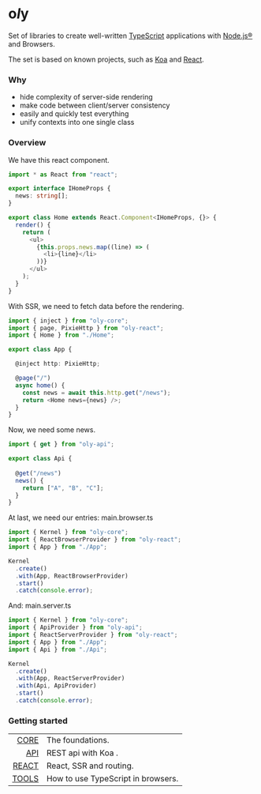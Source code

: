 # o*l*y

Set of libraries to create well-written [TypeScript](https://github.com/Microsoft/TypeScript) applications with [Node.js®](https://nodejs.org/en/) and Browsers.

The set is based on known projects, such as [Koa](https://github.com/koajs/koa) and [React](https://github.com/facebook/react).

### Why

- hide complexity of server-side rendering
- make code between client/server consistency
- easily and quickly test everything
- unify contexts into one single class

### Overview

We have this react component.
```ts
import * as React from "react";

export interface IHomeProps {
  news: string[];
}

export class Home extends React.Component<IHomeProps, {}> {
  render() {
    return (
      <ul>
        {this.props.news.map((line) => (
          <li>{line}</li>
        ))}
      </ul>
    );
  }
}
```

With SSR, we need to fetch data before the rendering.
```ts
import { inject } from "oly-core";
import { page, PixieHttp } from "oly-react";
import { Home } from "./Home";

export class App {

  @inject http: PixieHttp;

  @page("/")
  async home() {
    const news = await this.http.get("/news");
    return <Home news={news} />;
  }
}
```

Now, we need some news.
```ts
import { get } from "oly-api";

export class Api {
  
  @get("/news") 
  news() {
    return ["A", "B", "C"];
  }
}
```

At last, we need our entries: main.browser.ts
```ts
import { Kernel } from "oly-core";
import { ReactBrowserProvider } from "oly-react";
import { App } from "./App";

Kernel
  .create()
  .with(App, ReactBrowserProvider)
  .start()
  .catch(console.error);
```

And: main.server.ts
```ts
import { Kernel } from "oly-core";
import { ApiProvider } from "oly-api";
import { ReactServerProvider } from "oly-react";
import { App } from "./App";
import { Api } from "./Api";

Kernel
  .create()
  .with(App, ReactServerProvider)
  .with(Api, ApiProvider)
  .start()
  .catch(console.error);
```

### Getting started

|                                            |                                        |
|-------------------------------------------:|----------------------------------------|
| [CORE](https://noly.me/oly/#/m/oly-core)   | The foundations.                       | 
| [API](https://noly.me/oly/#/m/oly-api)     | REST api with Koa    .                 | 
| [REACT](https://noly.me/oly/#/m/oly-react) | React, SSR and routing.                | 
| [TOOLS](https://noly.me/oly/#/m/oly-tools) | How to use TypeScript in browsers.     | 

